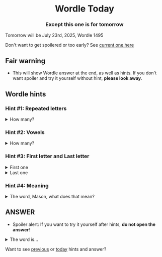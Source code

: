 <h1 align="center">
Wordle Today
</h1>

<h3 align="center">
Except this one is for tomorrow
</h3>

Tomorrow will be July 23rd, 2025, Wordle 1495

Don't want to get spoilered or too early? See [current one here](README.md)

## Fair warning
- This will show Wordle answer at the end, as well as hints. If you don't want spoiler and try it yourself without hint, **please look away**.

## Wordle hints

### Hint #1: Repeated letters
<details>
  <summary>How many?</summary>
  Zero repeated letters.
</details>

### Hint #2: Vowels
<details>
  <summary>How many?</summary>
  There are 2 vowels. 
</details>

### Hint #3: First letter and Last letter
<details>
  <summary>First one</summary>
  Begins with the letter "W"
</details>
<details>
  <summary>Last one</summary>
  Ends with the letter "R"
</details>

### Hint #4: Meaning
<details>
  <summary>The word, Mason, what does that mean?</summary>
  A substance (of molecular formula H₂O) found at room temperature and pressure as a clear liquid; it is present naturally as rain, and found in rivers, lakes and seas; its solid form is ice and its gaseous form is steam.
</details>

## ANSWER
- Spoiler alert: If you want to try it yourself after hints, **do not open the answer**!

<details>
  <summary>The word is...</summary>
  WATER
</details>

Want to see [previous](PREVIOUS.md) or [today](README.md) hints and answer?